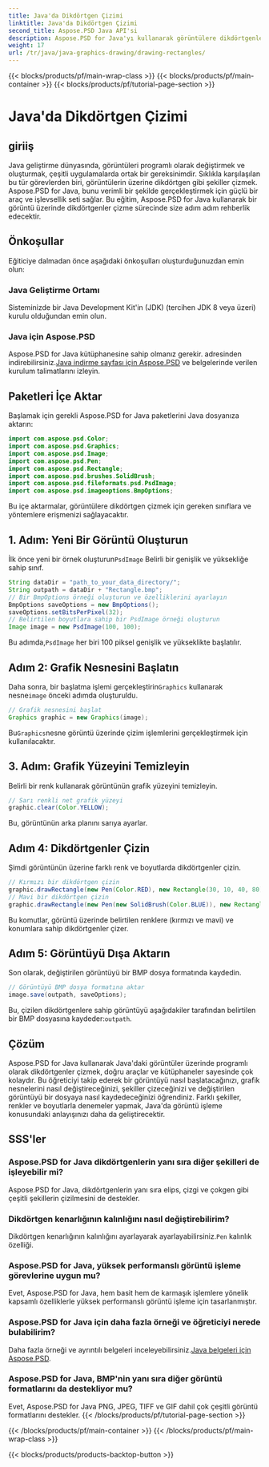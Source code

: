 ```yaml
---
title: Java'da Dikdörtgen Çizimi
linktitle: Java'da Dikdörtgen Çizimi
second_title: Aspose.PSD Java API'si
description: Aspose.PSD for Java'yı kullanarak görüntülere dikdörtgenler çizmeyi öğrenin. Bu eğitim, Java geliştiricilerine adım adım rehberlik eder. Görüntü işleme görevleri için mükemmeldir.
weight: 17
url: /tr/java/java-graphics-drawing/drawing-rectangles/
---
```


{{< blocks/products/pf/main-wrap-class >}}
{{< blocks/products/pf/main-container >}}
{{< blocks/products/pf/tutorial-page-section >}}

# Java'da Dikdörtgen Çizimi

## giriiş
Java geliştirme dünyasında, görüntüleri programlı olarak değiştirmek ve oluşturmak, çeşitli uygulamalarda ortak bir gereksinimdir. Sıklıkla karşılaşılan bu tür görevlerden biri, görüntülerin üzerine dikdörtgen gibi şekiller çizmek. Aspose.PSD for Java, bunu verimli bir şekilde gerçekleştirmek için güçlü bir araç ve işlevsellik seti sağlar. Bu eğitim, Aspose.PSD for Java kullanarak bir görüntü üzerinde dikdörtgenler çizme sürecinde size adım adım rehberlik edecektir.
## Önkoşullar
Eğiticiye dalmadan önce aşağıdaki önkoşulları oluşturduğunuzdan emin olun:
### Java Geliştirme Ortamı
Sisteminizde bir Java Development Kit'in (JDK) (tercihen JDK 8 veya üzeri) kurulu olduğundan emin olun.
### Java için Aspose.PSD
 Aspose.PSD for Java kütüphanesine sahip olmanız gerekir. adresinden indirebilirsiniz.[Java indirme sayfası için Aspose.PSD](https://releases.aspose.com/psd/java/) ve belgelerinde verilen kurulum talimatlarını izleyin.
## Paketleri İçe Aktar
Başlamak için gerekli Aspose.PSD for Java paketlerini Java dosyanıza aktarın:
```java
import com.aspose.psd.Color;
import com.aspose.psd.Graphics;
import com.aspose.psd.Image;
import com.aspose.psd.Pen;
import com.aspose.psd.Rectangle;
import com.aspose.psd.brushes.SolidBrush;
import com.aspose.psd.fileformats.psd.PsdImage;
import com.aspose.psd.imageoptions.BmpOptions;
```
Bu içe aktarmalar, görüntülere dikdörtgen çizmek için gereken sınıflara ve yöntemlere erişmenizi sağlayacaktır.
## 1. Adım: Yeni Bir Görüntü Oluşturun
 İlk önce yeni bir örnek oluşturun`PsdImage` Belirli bir genişlik ve yüksekliğe sahip sınıf.
```java
String dataDir = "path_to_your_data_directory/";
String outpath = dataDir + "Rectangle.bmp";
// Bir BmpOptions örneği oluşturun ve özelliklerini ayarlayın
BmpOptions saveOptions = new BmpOptions();
saveOptions.setBitsPerPixel(32);
// Belirtilen boyutlara sahip bir PsdImage örneği oluşturun
Image image = new PsdImage(100, 100);
```
 Bu adımda,`PsdImage` her biri 100 piksel genişlik ve yükseklikte başlatılır.
## Adım 2: Grafik Nesnesini Başlatın
 Daha sonra, bir başlatma işlemi gerçekleştirin`Graphics` kullanarak nesne`image` önceki adımda oluşturuldu.
```java
// Grafik nesnesini başlat
Graphics graphic = new Graphics(image);
```
 Bu`Graphics`nesne görüntü üzerinde çizim işlemlerini gerçekleştirmek için kullanılacaktır.
## 3. Adım: Grafik Yüzeyini Temizleyin
Belirli bir renk kullanarak görüntünün grafik yüzeyini temizleyin.
```java
// Sarı renkli net grafik yüzeyi
graphic.clear(Color.YELLOW);
```
Bu, görüntünün arka planını sarıya ayarlar.
## Adım 4: Dikdörtgenler Çizin
Şimdi görüntünün üzerine farklı renk ve boyutlarda dikdörtgenler çizin.
```java
// Kırmızı bir dikdörtgen çizin
graphic.drawRectangle(new Pen(Color.RED), new Rectangle(30, 10, 40, 80));
// Mavi bir dikdörtgen çizin
graphic.drawRectangle(new Pen(new SolidBrush(Color.BLUE)), new Rectangle(10, 30, 80, 40));
```
Bu komutlar, görüntü üzerinde belirtilen renklere (kırmızı ve mavi) ve konumlara sahip dikdörtgenler çizer.
## Adım 5: Görüntüyü Dışa Aktarın
Son olarak, değiştirilen görüntüyü bir BMP dosya formatında kaydedin.
```java
// Görüntüyü BMP dosya formatına aktar
image.save(outpath, saveOptions);
```
 Bu, çizilen dikdörtgenlere sahip görüntüyü aşağıdakiler tarafından belirtilen bir BMP dosyasına kaydeder:`outpath`.

## Çözüm
Aspose.PSD for Java kullanarak Java'daki görüntüler üzerinde programlı olarak dikdörtgenler çizmek, doğru araçlar ve kütüphaneler sayesinde çok kolaydır. Bu öğreticiyi takip ederek bir görüntüyü nasıl başlatacağınızı, grafik nesnelerini nasıl değiştireceğinizi, şekiller çizeceğinizi ve değiştirilen görüntüyü bir dosyaya nasıl kaydedeceğinizi öğrendiniz. Farklı şekiller, renkler ve boyutlarla denemeler yapmak, Java'da görüntü işleme konusundaki anlayışınızı daha da geliştirecektir.
## SSS'ler
### Aspose.PSD for Java dikdörtgenlerin yanı sıra diğer şekilleri de işleyebilir mi?
Aspose.PSD for Java, dikdörtgenlerin yanı sıra elips, çizgi ve çokgen gibi çeşitli şekillerin çizilmesini de destekler.
### Dikdörtgen kenarlığının kalınlığını nasıl değiştirebilirim?
 Dikdörtgen kenarlığının kalınlığını ayarlayarak ayarlayabilirsiniz.`Pen` kalınlık özelliği.
### Aspose.PSD for Java, yüksek performanslı görüntü işleme görevlerine uygun mu?
Evet, Aspose.PSD for Java, hem basit hem de karmaşık işlemlere yönelik kapsamlı özelliklerle yüksek performanslı görüntü işleme için tasarlanmıştır.
### Aspose.PSD for Java için daha fazla örneği ve öğreticiyi nerede bulabilirim?
 Daha fazla örneği ve ayrıntılı belgeleri inceleyebilirsiniz.[Java belgeleri için Aspose.PSD](https://reference.aspose.com/psd/java/).
### Aspose.PSD for Java, BMP'nin yanı sıra diğer görüntü formatlarını da destekliyor mu?
Evet, Aspose.PSD for Java PNG, JPEG, TIFF ve GIF dahil çok çeşitli görüntü formatlarını destekler.
{{< /blocks/products/pf/tutorial-page-section >}}

{{< /blocks/products/pf/main-container >}}
{{< /blocks/products/pf/main-wrap-class >}}

{{< blocks/products/products-backtop-button >}}
